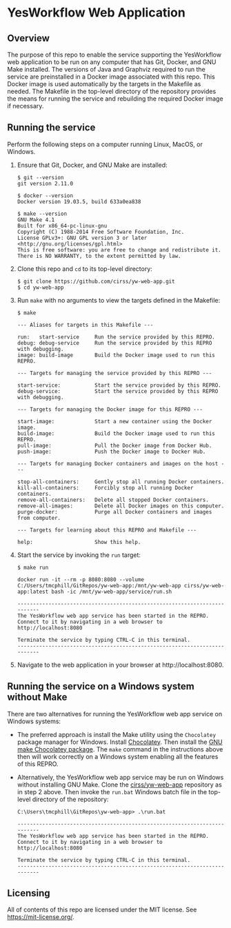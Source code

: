 # YesWorkflow Web Application

## Overview

The purpose of this repo to enable the service supporting the YesWorkflow web
application to be run on any computer that has Git, Docker, and GNU Make
installed. The versions of Java and Graphviz required to run the service are
preinstalled in a Docker image associated with this repo. This Docker image is
used automatically by the targets in the Makefile as needed. The Makefile in
the top-level directory of the repository provides the means for running the 
service and rebuilding the required Docker image if necessary.

## Running the service

Perform the following steps on a computer running Linux, MacOS, or Windows.

1. Ensure that Git, Docker, and GNU Make are installed:

	```
	$ git --version
	git version 2.11.0

	$ docker --version
	Docker version 19.03.5, build 633a0ea838

	$ make --version
	GNU Make 4.1
	Built for x86_64-pc-linux-gnu
	Copyright (C) 1988-2014 Free Software Foundation, Inc.
	License GPLv3+: GNU GPL version 3 or later <http://gnu.org/licenses/gpl.html>
	This is free software: you are free to change and redistribute it.
	There is NO WARRANTY, to the extent permitted by law.
	```

2. Clone this repo and `cd` to its top-level directory:

	```
	$ git clone https://github.com/cirss/yw-web-app.git
    $ cd yw-web-app
	```

3. Run `make` with no arguments to view the targets defined in the Makefile:

    ```
    $ make

    --- Aliases for targets in this Makefile ---

    run:   start-service     Run the service provided by this REPRO.
    debug: debug-service     Run the service provided by this REPRO with debugging.
    image: build-image       Build the Docker image used to run this REPRO.

    --- Targets for managing the service provided by this REPRO ---

    start-service:           Start the service provided by this REPRO.
    debug-service:           Start the service provided by this REPRO with debugging.

    --- Targets for managing the Docker image for this REPRO ---

    start-image:             Start a new container using the Docker image.
    build-image:             Build the Docker image used to run this REPRO.
    pull-image:              Pull the Docker image from Docker Hub.
    push-image:              Push the Docker image to Docker Hub.

    --- Targets for managing Docker containers and images on the host ---

    stop-all-containers:     Gently stop all running Docker containers.
    kill-all-containers:     Forcibly stop all running Docker containers.
    remove-all-containers:   Delete all stopped Docker containers.
    remove-all-images:       Delete all Docker images on this computer.
    purge-docker:            Purge all Docker containers and images from computer.

    --- Targets for learning about this REPRO and Makefile ---

    help:                    Show this help.
    ```

3. Start the service by invoking the `run` target:

	```
    $ make run

    docker run -it --rm -p 8080:8080 --volume C:/Users/tmcphill/GitRepos/yw-web-app:/mnt/yw-web-app cirss/yw-web-app:latest bash -ic /mnt/yw-web-app/service/run.sh

    --------------------------------------------------------------------------
    The YesWorkflow web app service has been started in the REPRO.
    Connect to it by navigating in a web browser to http://localhost:8080

    Terminate the service by typing CTRL-C in this terminal.
    --------------------------------------------------------------------------
	```

4. Navigate to the web application in your browser at http://localhost:8080.

## Running the service on a Windows system without Make

There are two alternatives for running the YesWorkflow web app service on Windows systems:

- The preferred approach is install the Make utility using the `Chocolatey` package manager for Windows. Install [Chocolatey](https://chocolatey.org/install). Then install the [GNU make Chocolatey package](https://chocolatey.org/packages/make). The `make` command in the instructions above then will work correctly on a Windows system enabling all the features of this REPRO.

- Alternatively, the YesWorkflow web app service may be run on Windows without installing GNU Make. Clone the [cirss/yw-web-app](https://github.com/cirss/yw-web-app) repository as in step 2 above.  Then invoke the `run.bat` Windows batch file in the top-level directory of the repository:

	```
    C:\Users\tmcphill\GitRepos\yw-web-app> .\run.bat

    --------------------------------------------------------------------------
    The YesWorkflow web app service has been started in the REPRO.
    Connect to it by navigating in a web browser to http://localhost:8080

    Terminate the service by typing CTRL-C in this terminal.
    --------------------------------------------------------------------------	
    ```

## Licensing

All of contents of this repo are licensed under the MIT license. See https://mit-license.org/.


